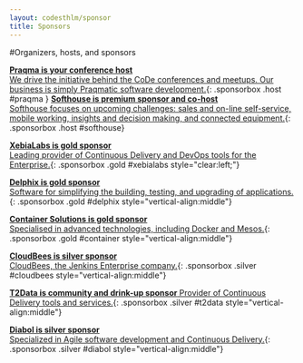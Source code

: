 ```yaml
---
layout: codesthlm/sponsor
title: Sponsors
---
```

#Organizers, hosts, and sponsors


[__Praqma is your conference host__<br/>We drive the initiative behind the CoDe conferences and meetups. Our business is simply Praqmatic  software development.](/sthlm15/sponsors/praqma.html){: .sponsorbox  .host #praqma }
[__Softhouse is premium sponsor and co-host__<br/>Softhouse focuses on upcoming challenges: sales and on-line self-service, mobile working, insights and decision making, and connected equipment.](/sthlm15/sponsors/softhouse.html){: .sponsorbox .host #softhouse}

[__XebiaLabs is gold sponsor__<br/>Leading provider of Continuous Delivery and DevOps tools for the Enterprise.](/sthlm15/sponsors/xebialabs.html){: .sponsorbox .gold #xebialabs style="clear:left;"}

[__Delphix is gold sponsor__<br/>Software for simplifying the building, testing, and upgrading of applications.](/sthlm15/sponsors/delphix.html){: .sponsorbox .gold #delphix style="vertical-align:middle"}

[__Container Solutions is gold sponsor__<br/>Specialised in advanced technologies, including Docker and Mesos.](/sthlm15/sponsors/container-solutions.html){: .sponsorbox .gold #container style="vertical-align:middle"}

[__CloudBees is silver sponsor__<br/>CloudBees, the Jenkins Enterprise company.](/sthlm15/sponsors/cloudbees.html){: .sponsorbox .silver #cloudbees style="vertical-align:middle"}

[__T2Data is community and drink-up sponsor__ Provider of Continuous Delivery tools and services.](/sthlm15/sponsors/t2data.html){: .sponsorbox .silver #t2data style="vertical-align:middle"}

[__Diabol is silver sponsor__<br/>Specialized in Agile software development and Continuous Delivery.](/sthlm15/sponsors/diabol.html){: .sponsorbox .silver #diabol style="vertical-align:middle"}

<div style="clear:both;">&nbsp;</div>
